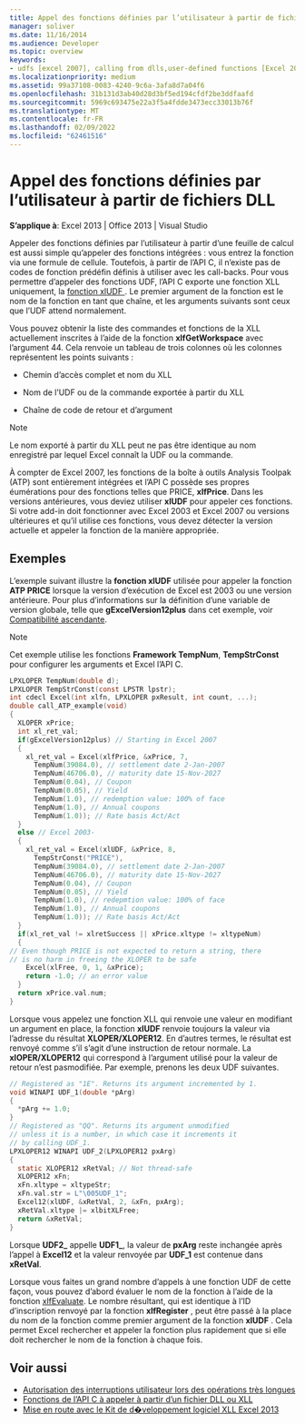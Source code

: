 ```yaml
---
title: Appel des fonctions définies par l’utilisateur à partir de fichiers DLL
manager: soliver
ms.date: 11/16/2014
ms.audience: Developer
ms.topic: overview
keywords:
- udfs [excel 2007], calling from dlls,user-defined functions [Excel 2007], calling from DLLs,DLLs [Excel 2007], calling UDFs
ms.localizationpriority: medium
ms.assetid: 99a37108-0083-4240-9c6a-3afa8d7a04f6
ms.openlocfilehash: 31b131d3ab40d28d3bf5ed194cfdf2be3ddfaafd
ms.sourcegitcommit: 5969c693475e22a3f5a4fdde3473ecc33013b76f
ms.translationtype: MT
ms.contentlocale: fr-FR
ms.lasthandoff: 02/09/2022
ms.locfileid: "62461516"
---
```

# <a name="calling-user-defined-functions-from-dlls"></a>Appel des fonctions définies par l’utilisateur à partir de fichiers DLL

**S’applique à**: Excel 2013 | Office 2013 | Visual Studio 
  
Appeler des fonctions définies par l’utilisateur à partir d’une feuille de calcul est aussi simple qu’appeler des fonctions intégrées : vous entrez la fonction via une formule de cellule. Toutefois, à partir de l’API C, il n’existe pas de codes de fonction prédéfin définis à utiliser avec les call-backs. Pour vous permettre d’appeler des fonctions UDF, l’API C exporte une fonction XLL uniquement, la [fonction xlUDF ](xludf.md) . Le premier argument de la fonction est le nom de la fonction en tant que chaîne, et les arguments suivants sont ceux que l’UDF attend normalement. 
  
Vous pouvez obtenir la liste des commandes et fonctions de la XLL actuellement inscrites à l’aide de la fonction **xlfGetWorkspace** avec l’argument 44. Cela renvoie un tableau de trois colonnes où les colonnes représentent les points suivants : 
  
- Chemin d’accès complet et nom du XLL
    
- Nom de l’UDF ou de la commande exportée à partir du XLL
    
- Chaîne de code de retour et d’argument
    
> [!NOTE]
> Le nom exporté à partir du XLL peut ne pas être identique au nom enregistré par lequel Excel connaît la UDF ou la commande. 
  
À compter de Excel 2007, les fonctions de la boîte à outils Analysis Toolpak (ATP) sont entièrement intégrées et l’API C possède ses propres éumérations pour des fonctions telles que PRICE, **xlfPrice**. Dans les versions antérieures, vous deviez utiliser **xlUDF** pour appeler ces fonctions. Si votre add-in doit fonctionner avec Excel 2003 et Excel 2007 ou versions ultérieures et qu’il utilise ces fonctions, vous devez détecter la version actuelle et appeler la fonction de la manière appropriée. 
  
## <a name="examples"></a>Exemples

L’exemple suivant illustre la **fonction xlUDF** utilisée pour appeler la fonction **ATP PRICE** lorsque la version d’exécution de Excel est 2003 ou une version antérieure. Pour plus d’informations sur la définition d’une variable de version globale, telle que **gExcelVersion12plus** dans cet exemple, voir [Compatibilité ascendante](backward-compatibility.md).
  
> [!NOTE]
> Cet exemple utilise les fonctions **Framework TempNum**, **TempStrConst** pour configurer les arguments et Excel l’API C. 
  
```C
LPXLOPER TempNum(double d);
LPXLOPER TempStrConst(const LPSTR lpstr);
int cdecl Excel(int xlfn, LPXLOPER pxResult, int count, ...);
double call_ATP_example(void)
{
  XLOPER xPrice;
  int xl_ret_val;
  if(gExcelVersion12plus) // Starting in Excel 2007
  {
    xl_ret_val = Excel(xlfPrice, &xPrice, 7,
      TempNum(39084.0), // settlement date 2-Jan-2007
      TempNum(46706.0), // maturity date 15-Nov-2027
      TempNum(0.04), // Coupon
      TempNum(0.05), // Yield
      TempNum(1.0), // redemption value: 100% of face
      TempNum(1.0), // Annual coupons
      TempNum(1.0)); // Rate basis Act/Act
  }
  else // Excel 2003-
  {
    xl_ret_val = Excel(xlUDF, &xPrice, 8,
      TempStrConst("PRICE"),
      TempNum(39084.0), // settlement date 2-Jan-2007
      TempNum(46706.0), // maturity date 15-Nov-2027
      TempNum(0.04), // Coupon
      TempNum(0.05), // Yield
      TempNum(1.0), // redepmtion value: 100% of face
      TempNum(1.0), // Annual coupons
      TempNum(1.0)); // Rate basis Act/Act
  }
  if(xl_ret_val != xlretSuccess || xPrice.xltype != xltypeNum)
  {
// Even though PRICE is not expected to return a string, there
// is no harm in freeing the XLOPER to be safe
    Excel(xlFree, 0, 1, &xPrice);
    return -1.0; // an error value
  }
  return xPrice.val.num;
}
```


Lorsque vous appelez une fonction XLL qui renvoie une valeur en modifiant un argument en place, la fonction **xlUDF** renvoie toujours la valeur via l’adresse du résultat **XLOPER/XLOPER12**. En d’autres termes, le résultat est renvoyé comme s’il s’agit d’une instruction de retour normale. La **xlOPER/XLOPER12** qui correspond à l’argument utilisé pour la valeur de retour n’est pasmodifiée. Par exemple, prenons les deux UDF suivantes. 
  
```C
// Registered as "1E". Returns its argument incremented by 1.
void WINAPI UDF_1(double *pArg)
{
  *pArg += 1.0;
}
// Registered as "QQ". Returns its argument unmodified
// unless it is a number, in which case it increments it
// by calling UDF_1.
LPXLOPER12 WINAPI UDF_2(LPXLOPER12 pxArg)
{
  static XLOPER12 xRetVal; // Not thread-safe
  XLOPER12 xFn;
  xFn.xltype = xltypeStr;
  xFn.val.str = L"\005UDF_1";
  Excel12(xlUDF, &xRetVal, 2, &xFn, pxArg);
  xRetVal.xltype |= xlbitXLFree;
  return &xRetVal;
}
```

Lorsque **UDF2\_** appelle **UDF1\_**, la valeur de **pxArg** reste inchangée après l’appel à **Excel12** et la valeur renvoyée par **UDF_1** est contenue dans **xRetVal**.
  
Lorsque vous faites un grand nombre d’appels à une fonction UDF de cette façon, vous pouvez d’abord évaluer le nom de la fonction à l’aide de la fonction [xlfEvaluate](xlfevaluate.md). Le nombre résultant, qui est identique à l’ID d’inscription renvoyé par la fonction **xlfRegister** , peut être passé à la place du nom de la fonction comme premier argument de la fonction **xlUDF** . Cela permet Excel rechercher et appeler la fonction plus rapidement que si elle doit rechercher le nom de la fonction à chaque fois. 
  
## <a name="see-also"></a>Voir aussi

- [Autorisation des interruptions utilisateur lors des opérations très longues](permitting-user-breaks-in-lengthy-operations.md)
- [Fonctions de l’API C à appeler à partir d’un fichier DLL ou XLL](c-api-functions-that-can-be-called-only-from-a-dll-or-xll.md)
- [Mise en route avec le Kit de d�veloppement logiciel XLL Excel 2013](getting-started-with-the-excel-xll-sdk.md)


